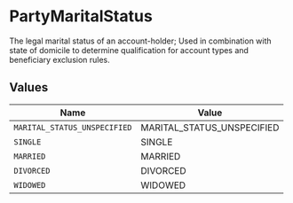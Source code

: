 # PartyMaritalStatus

The legal marital status of an account-holder; Used in combination with state of domicile to determine qualification for account types and beneficiary exclusion rules.


## Values

| Name                         | Value                        |
| ---------------------------- | ---------------------------- |
| `MARITAL_STATUS_UNSPECIFIED` | MARITAL_STATUS_UNSPECIFIED   |
| `SINGLE`                     | SINGLE                       |
| `MARRIED`                    | MARRIED                      |
| `DIVORCED`                   | DIVORCED                     |
| `WIDOWED`                    | WIDOWED                      |